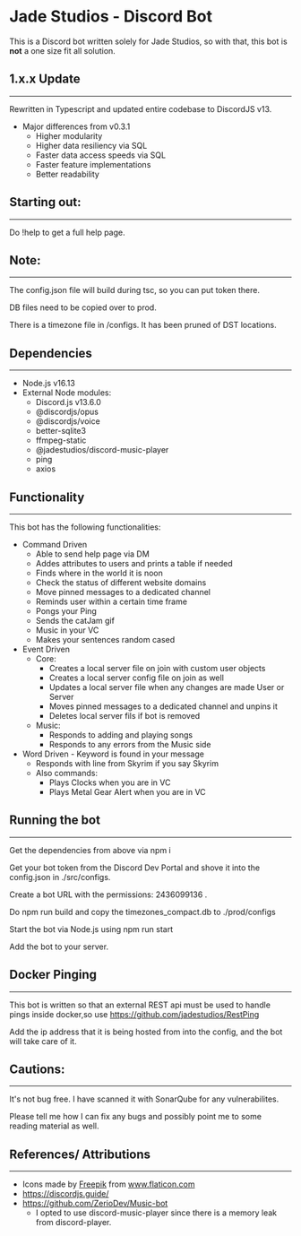 # Jade Studios - Discord Bot

This is a Discord bot written solely for Jade Studios, so with that, this bot is **not** a one size fit all solution.

## 1.x.x Update
---
Rewritten in Typescript and updated entire codebase to DiscordJS v13.

* Major differences from v0.3.1
    * Higher modularity
    * Higher data resiliency via SQL
    * Faster data access speeds via SQL
    * Faster feature implementations
    * Better readability

## Starting out:
---

Do !help to get a full help page.

## Note:
---

The config.json file will build during tsc, so you can put token there.

DB files need to be copied over to prod.

There is a timezone file in /configs. It has been pruned of DST locations. 

## Dependencies
---
* Node.js v16.13
* External Node modules:
    * Discord.js v13.6.0
    * @discordjs/opus
    * @discordjs/voice
    * better-sqlite3
    * ffmpeg-static
    * @jadestudios/discord-music-player
    * ping
    * axios

## Functionality
---
This bot has the following functionalities:
* Command Driven
    * Able to send help page via DM
    * Addes attributes to users and prints a table if needed
    * Finds where in the world it is noon 
    * Check the status of different website domains
    * Move pinned messages to a dedicated channel
    * Reminds user within a certain time frame
    * Pongs your Ping
    * Sends the catJam gif
    * Music in your VC
    * Makes your sentences random cased
* Event Driven
    * Core:
        * Creates a local server file on join with custom user objects
        * Creates a local server config file on join as well
        * Updates a local server file when any changes are made User or Server
        * Moves pinned messages to a dedicated channel and unpins it
        * Deletes local server fils if bot is removed
    * Music:
        * Responds to adding and playing songs
        * Responds to any errors from the Music side
* Word Driven - Keyword is found in your message
    * Responds with line from Skyrim if you say Skyrim
    * Also commands: 
        * Plays Clocks when you are in VC
        * Plays Metal Gear Alert when you are in VC
## Running the bot
---
Get the dependencies from above via npm i

Get your bot token from the Discord Dev Portal and shove it into the config.json in ./src/configs. 

Create a bot URL with the permissions: 2436099136 . 

Do npm run build and copy the timezones_compact.db to ./prod/configs

Start the bot via Node.js using npm run start

Add the bot to your server.

## Docker Pinging
---
This bot is written so that an external REST api must be used to handle pings inside docker,so use https://github.com/jadestudios/RestPing

Add the ip address that it is being hosted from into the config, and the bot will take care of it.

## Cautions:
---
It's not bug free. I have scanned it with SonarQube for any vulnerabilites.

Please tell me how I can fix any bugs and possibly point me to some reading material as well. 


## References/ Attributions
---
* <div>Icons made by <a href="https://www.freepik.com" title="Freepik">Freepik</a> from <a href="https://www.flaticon.com/" title="Flaticon">www.flaticon.com</a></div>
* https://discordjs.guide/
* https://github.com/ZerioDev/Music-bot
    * I opted to use discord-music-player since there is a memory leak from discord-player. 

